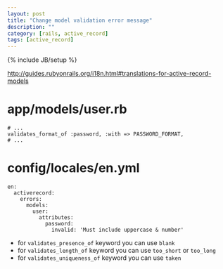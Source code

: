 ```yaml
---
layout: post
title: "Change model validation error message"
description: ""
category: [rails, active_record]
tags: [active_record]
---
```

{% include JB/setup %}

<http://guides.rubyonrails.org/i18n.html#translations-for-active-record-models>

# app/models/user.rb
    # ...
    validates_format_of :password, :with => PASSWORD_FORMAT,
    # ...

# config/locales/en.yml
    en:
      activerecord:
        errors:
          models:
            user:
              attributes:
                password:
                  invalid: 'Must include uppercase & number'

- for ```validates_presence_of``` keyword you can use ```blank```
- for ```validates_length_of``` keyword you can use ```too_short``` or ```too_long```
- for ```validates_uniqueness_of``` keyword you can use ```taken``` 


